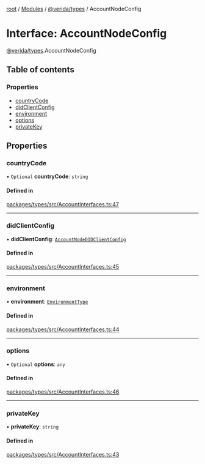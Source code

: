 [root](../README.md) / [Modules](../modules.md) / [@verida/types](../modules/verida_types.md) / AccountNodeConfig

# Interface: AccountNodeConfig

[@verida/types](../modules/verida_types.md).AccountNodeConfig

## Table of contents

### Properties

- [countryCode](verida_types.AccountNodeConfig.md#countrycode)
- [didClientConfig](verida_types.AccountNodeConfig.md#didclientconfig)
- [environment](verida_types.AccountNodeConfig.md#environment)
- [options](verida_types.AccountNodeConfig.md#options)
- [privateKey](verida_types.AccountNodeConfig.md#privatekey)

## Properties

### countryCode

• `Optional` **countryCode**: `string`

#### Defined in

[packages/types/src/AccountInterfaces.ts:47](https://github.com/verida/verida-js/blob/a690f60/packages/types/src/AccountInterfaces.ts#L47)

___

### didClientConfig

• **didClientConfig**: [`AccountNodeDIDClientConfig`](verida_types.AccountNodeDIDClientConfig.md)

#### Defined in

[packages/types/src/AccountInterfaces.ts:45](https://github.com/verida/verida-js/blob/a690f60/packages/types/src/AccountInterfaces.ts#L45)

___

### environment

• **environment**: [`EnvironmentType`](../enums/verida_types.EnvironmentType.md)

#### Defined in

[packages/types/src/AccountInterfaces.ts:44](https://github.com/verida/verida-js/blob/a690f60/packages/types/src/AccountInterfaces.ts#L44)

___

### options

• `Optional` **options**: `any`

#### Defined in

[packages/types/src/AccountInterfaces.ts:46](https://github.com/verida/verida-js/blob/a690f60/packages/types/src/AccountInterfaces.ts#L46)

___

### privateKey

• **privateKey**: `string`

#### Defined in

[packages/types/src/AccountInterfaces.ts:43](https://github.com/verida/verida-js/blob/a690f60/packages/types/src/AccountInterfaces.ts#L43)
